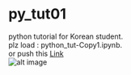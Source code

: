 # py_tut01
python tutorial for Korean student.   
plz load : python_tut-Copy1.ipynb.  
or push this [Link](https://github.com/WhiteTree2/py_tut01/blob/master/python%20tut-Copy1.ipynb)  
![alt image](https://www.python.org/static/opengraph-icon-200x200.png)
